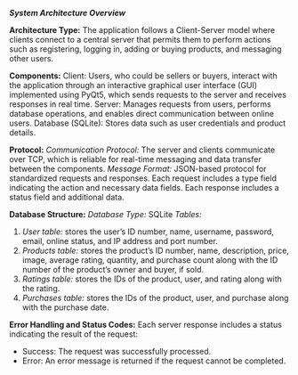 _**System Architecture Overview**_

**Architecture Type:**
The application follows a Client-Server model where clients connect to a central server that permits them to perform actions such as registering, logging in, adding or buying products, and messaging other users.

**Components:**
Client: Users, who could be sellers or buyers,  interact with the application through an interactive graphical user interface (GUI) implemented using PyQt5, which sends requests to the server and receives responses in real time.
Server: Manages requests from users, performs database operations, and enables direct communication between online users.
Database (SQLite): Stores data such as user credentials and product details.

**Protocol:**
*Communication Protocol:* The server and clients communicate over TCP, which is reliable for real-time messaging and data transfer between the components.
*Message Format:* JSON-based protocol for standardized requests and responses. Each request includes a type field indicating the action and necessary data fields. Each response includes a status field and additional data.

**Database Structure:**
*Database Type:* SQLite
*Tables:*
1. *User table:* stores the user’s ID number, name, username, password, email, online status, and IP address and port number.
2. *Products table:* stores the product’s ID number, name, description, price, image, average rating, quantity, and purchase count along with the ID number of the product’s owner and buyer, if sold.
3. *Ratings table:* stores the IDs of the product, user, and rating along with the rating. 
4. *Purchases table:* stores the IDs of the product, user, and purchase along with the purchase date. 
	
**Error Handling and Status Codes:**
Each server response includes a status indicating the result of the request:
- Success: The request was successfully processed.
- Error: An error message is returned if the request cannot be completed.
